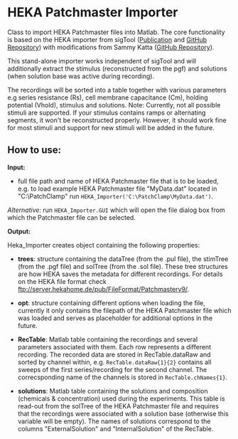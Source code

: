 # HEKA Patchmaster Importer

Class to import HEKA Patchmaster files into Matlab.
The core functionality is based on the HEKA importer from sigTool ([Publication](https://doi.org/10.1016/j.neuron.2015.10.042) and [GitHub Repository](https://github.com/irondukepublishing/sigTOOL)) with modifications from Sammy Katta ([GitHub Repository](https://github.com/sammykatta/Matlab-PatchMaster)). 

This stand-alone importer works independent of sigTool and will additionally extract the stimulus (reconstructed from the pgf) and solutions (when solution base was active during recording). 

The recordings will be sorted into a table together with various parameters e.g series resistance (Rs), cell membrane capacitance (Cm), holding potential (Vhold), stimulus and solutions. 
Note: Currently, not all possible stimuli are supported. If your stimulus contains ramps or alternating segments, it won't be reconstructed properly. However, it should work fine for most stimuli and support for new stimuli will be added in the future.

 ## How to use:
**Input:**
- full file path and name of HEKA Patchmaster file that is to be loaded, e.g.
to load example HEKA Patchmaster file "MyData.dat" located in "C:\PatchClamp\" run `HEKA_Importer('C:\PatchClamp\MyData.dat')`.

*Alternative:* run `HEKA_Importer.GUI` which will open the file dialog box from which the Patchmaster file can be selected.

**Output:**

Heka_Importer creates object containing the following properties:

- **trees**: structure containing the dataTree (from the .pul file), the stimTree (from the .pgf file) and solTree (from the .sol file). These tree structures are how HEKA saves the metadata for different recordings. For details on the HEKA file format check ftp://server.hekahome.de/pub/FileFormat/Patchmasterv9/.

- **opt**: structure containing different options when loading the file, currently it only contains the filepath of the HEKA Patchmaster file which was loaded and serves as placeholder for additional options in the future.

- **RecTable**: Matlab table containing the recordings and several parameters associated with them. Each row represents a different recording. The recorded data are stored in RecTable.dataRaw and sorted by channel within, e.g. `RecTable.dataRaw{1}{2}` contains all sweeps of the first series/recording for the second channel. The correcsponding name of the channels is stored in `RecTable.chNames{1}`.

- **solutions**: Matlab table containing the solutions and composition (chemicals & concentration) used during the experiments. This table is read-out from the solTree of the HEKA Patchmaster file and requires that the recordings were associated with a solution base (otherwise this variable will be empty). The names of solutions correspond to the columns "ExternalSolution" and "InternalSolution" of the RecTable. 
